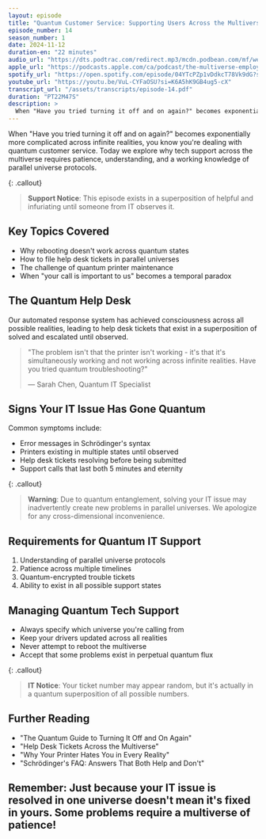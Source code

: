 ```yaml
---
layout: episode
title: "Quantum Customer Service: Supporting Users Across the Multiverse"
episode_number: 14
season_number: 1
date: 2024-11-12
duration-en: "22 minutes"
audio_url: "https://dts.podtrac.com/redirect.mp3/mcdn.podbean.com/mf/web/gdztfn4kb3exysuy/Episode_14_-_Quantum_Customer_Service-_Supporting_Users_Across_the_Multiverse_-_2024-11-11_1008_AM7tnxu.mp3"
apple_url: "https://podcasts.apple.com/ca/podcast/the-multiverse-employee-handbook/id1764134739?i=1000676610404"
spotify_url: "https://open.spotify.com/episode/04YTcPZp1vDdkcT78Vk9dG?si=ad_iZMRiT-OlVgmHFUbbtg"
youtube_url: "https://youtu.be/VuL-CYFaOSU?si=K6A5hK9GB4ug5-cX"
transcript_url: "/assets/transcripts/episode-14.pdf"
duration: "PT22M47S"
description: >
  When "Have you tried turning it off and on again?" becomes exponentially more complicated across infinite realities, you know you're dealing with quantum customer service. Today we explore why tech support across the multiverse requires patience, understanding, and a working knowledge of parallel universe protocols.
---
```


When "Have you tried turning it off and on again?" becomes exponentially more complicated across infinite realities, you know you're dealing with quantum customer service. Today we explore why tech support across the multiverse requires patience, understanding, and a working knowledge of parallel universe protocols.

{: .callout}
> **Support Notice**: This episode exists in a superposition of helpful and
> infuriating until someone from IT observes it.

## Key Topics Covered
* Why rebooting doesn't work across quantum states
* How to file help desk tickets in parallel universes
* The challenge of quantum printer maintenance
* When "your call is important to us" becomes a temporal paradox

## The Quantum Help Desk
Our automated response system has achieved consciousness across all possible realities, leading to help desk tickets that exist in a superposition of solved and escalated until observed.

> "The problem isn't that the printer isn't working - it's that it's simultaneously
> working and not working across infinite realities. Have you tried quantum
> troubleshooting?"
>
> — Sarah Chen, Quantum IT Specialist

## Signs Your IT Issue Has Gone Quantum
Common symptoms include:
* Error messages in Schrödinger's syntax
* Printers existing in multiple states until observed
* Help desk tickets resolving before being submitted
* Support calls that last both 5 minutes and eternity

{: .callout}
> **Warning**: Due to quantum entanglement, solving your IT issue may
> inadvertently create new problems in parallel universes. We apologize for any
> cross-dimensional inconvenience.

## Requirements for Quantum IT Support
1. Understanding of parallel universe protocols
2. Patience across multiple timelines
3. Quantum-encrypted trouble tickets
4. Ability to exist in all possible support states

## Managing Quantum Tech Support
* Always specify which universe you're calling from
* Keep your drivers updated across all realities
* Never attempt to reboot the multiverse
* Accept that some problems exist in perpetual quantum flux

{: .callout}
> **IT Notice**: Your ticket number may appear random, but it's actually in a
> quantum superposition of all possible numbers.

## Further Reading
* "The Quantum Guide to Turning It Off and On Again"
* "Help Desk Tickets Across the Multiverse"
* "Why Your Printer Hates You in Every Reality"
* "Schrödinger's FAQ: Answers That Both Help and Don't"

Remember: Just because your IT issue is resolved in one universe doesn't mean
it's fixed in yours. Some problems require a multiverse of patience!
---
